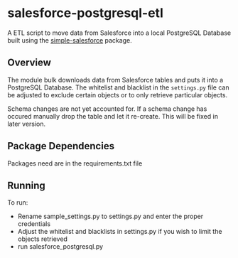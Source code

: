 # salesforce-postgresql-etl

A ETL script to move data from Salesforce into a local PostgreSQL Database built using the [simple-salesforce](https://pypi.python.org/pypi/simple-salesforce) package.

## Overview

The module bulk downloads data from Salesforce tables and puts it into a PostgreSQL Database. The whitelist and blacklist in the `settings.py` file can be adjusted to exclude certain objects or to only retrieve particular objects.

Schema changes are not yet accounted for. If a schema change has occured manually drop the table and let it re-create.  This will be fixed in later version.

## Package Dependencies

Packages need are in the requirements.txt file

## Running
To run:
* Rename sample_settings.py to settings.py and enter the proper credentials
* Adjust the whitelist and blacklists in settings.py if you wish to limit the objects retrieved
* run salesforce_postgresql.py





